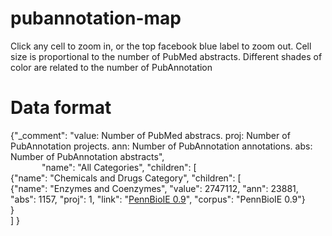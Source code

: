 # pubannotation-map
Click any cell to zoom in, or the top facebook blue label to zoom out.
Cell size is proportional to the number of PubMed abstracts.
Different shades of color are related to the number of PubAnnotation 

# Data format 
{"_comment": "value: Number of PubMed abstracs. proj: Number of PubAnnotation projects. ann: Number of PubAnnotation annotations. abs: Number of PubAnnotation abstracts",</i><br>
<span style="display:inline-block; width: 50px;"></span>"name": "All Categories", "children": [<br>
  {"name": "Chemicals and Drugs Category", "children": [<br>
    {"name": "Enzymes and Coenzymes", "value": 2747112, "ann": 23881, "abs": 1157, "proj": 1, "link": "<a href=http://pubannotation.org/projects/PennBioIE>PennBioIE 0.9</a>", "corpus": "PennBioIE 0.9"}<br>
    }<br>
  ]
}
        
